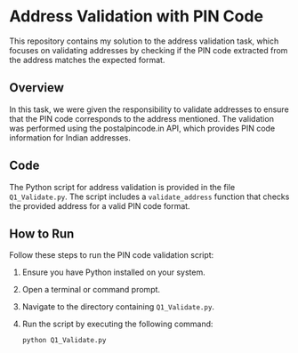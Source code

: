 # Address Validation with PIN Code

This repository contains my solution to the address validation task, which focuses on validating addresses by checking if the PIN code extracted from the address matches the expected format.

## Overview

In this task, we were given the responsibility to validate addresses to ensure that the PIN code corresponds to the address mentioned. The validation was performed using the postalpincode.in API, which provides PIN code information for Indian addresses.

## Code

The Python script for address validation is provided in the file `Q1_Validate.py`. The script includes a `validate_address` function that checks the provided address for a valid PIN code format.

## How to Run

Follow these steps to run the PIN code validation script:

1. Ensure you have Python installed on your system.

2. Open a terminal or command prompt.

3. Navigate to the directory containing `Q1_Validate.py`.

4. Run the script by executing the following command:

       python Q1_Validate.py
